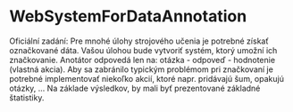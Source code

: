 # WebSystemForDataAnnotation

Oficiální zadání:
Pre mnohé úlohy strojového učenia je potrebné získať označkované dáta. Vašou úlohou bude vytvoriť systém, ktorý umožní ich značkovanie. Anotátor odpovedá len na: otázka - odpoveď - hodnotenie (vlastná akcia). Aby sa zabránilo typickým problémom pri značkovaní je potrebné implementovať niekoľko akcií, ktoré napr. pridávajú šum, opakujú otázky, ... Na základe výsledkov, by mali byť prezentované základné štatistiky.
